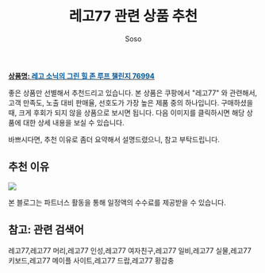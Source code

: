 ﻿---
layout: post
title:  "레고77 관련 상품 추천"
author: Soso
categories: [ 출산 / 육아]
tags: [레고77,레고77 머리,레고77 인성,레고77 여자친구,레고77 일비,레고77 실물,레고77 키보드,레고77 메이플 사이트,레고77 드랍,레고77 황갑충]
image: https://ads-partners.coupang.com/image1/37bMCnRqTc1ki4jC3xTMzef1B-gWLYblekKwrS6TR0n9MNrTiCjAD0_XKfYixW485aZzky_uQyi75_Si7yBf6GvfNV7AZ25512WdBPzj4fQqJCP-_BpNoBOB9HJJ0XnBGL2N2l4Dc8RaBnsgJseJsqJHPQlg8r4FTouU9-ZVw3g9t6YQMYg9qHb6DlTmE-fMXJ9GTQy_0lHDAKlV1QxwBSdx4AQGERw4b209omPbYilafmlEiaXPHVkiKWs0LIKoBj1AgALBh59YERx7msIp-43eHLUM 
description: "쿠팡에서 레고77 관련 상품으로 가장 고객 선호도가 높은 제품 중 하나입니다."
---

<a href="https://link.coupang.com/re/AFFSDP?lptag=AF5673682&pageKey=7471370425&itemId=19496164249&vendorItemId=86605728459&traceid=V0-153-452daa14f6cb4ec3&requestid=20240201105449674319067880&token=31850B%7CGM"><b>상품명: <font color='#01579B'>레고 소닉의 그린 힐 존 루프 챌린지 76994</font></b></a>

좋은 상품만 선별해서 추천드리고 있습니다.
본 상품은 쿠팡에서 "레고77" 와 관련해서, 고객 만족도, 노출 대비 판매율, 선호도가 가장 높은 제품 중의 하나입니다.
구매하셨을 때, 크게 후회가 되지 않을 상품으로 보시면 됩니다. 
다음 이미지를 클릭하시면 해당 상품에 대한 상세 내용을 보실 수 있습니다.

바쁘시다면, 추천 이유로 좀더 요약해서 설명드렸으니, 참고 부탁드립니다.

## 추천 이유 

<a href="https://link.coupang.com/re/AFFSDP?lptag=AF5673682&pageKey=7471370425&itemId=19496164249&vendorItemId=86605728459&traceid=V0-153-452daa14f6cb4ec3&requestid=20240201105449674319067880&token=31850B%7CGM"><img src="https://thumbnail10.coupangcdn.com/thumbnails/remote/q89/image/retail/images/34539259388888-0c437150-3201-48f3-a2d5-0ccf0d0f7415.jpg"></a> 

본 블로그는 파트너스 활동을 통해 일정액의 수수료를 제공받을 수 있습니다.

## 참고: 관련 검색어    
레고77,레고77 머리,레고77 인성,레고77 여자친구,레고77 일비,레고77 실물,레고77 키보드,레고77 메이플 사이트,레고77 드랍,레고77 황갑충